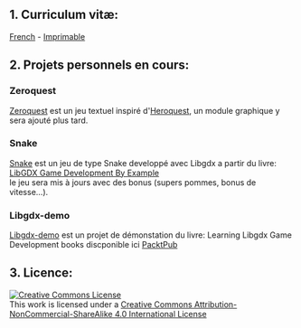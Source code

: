 ## 1. Curriculum vitæ: 

[French](../fr/1_sheet_resume_fr.html) [<i class="flag france"></i>](../fr/1_sheet_resume_fr.html) - [Imprimable](../fr/1_sheet_resume_fr.pdf)
<br />

## 2. Projets personnels en cours:

### Zeroquest
[Zeroquest](https://github.com/MonsieurZad/Zeroquest) est un jeu textuel inspiré d'[Heroquest](https://fr.wikipedia.org/wiki/HeroQuest_(jeu_de_soci%C3%A9t%C3%A9)), un module graphique y sera ajouté plus tard. <br />

### Snake
[Snake](https://github.com/MonsieurZad/Snake) est un jeu de type Snake developpé avec Libgdx a partir du livre: 
[LibGDX Game Development By Example](https://www.packtpub.com/game-development/libgdx-game-development-example) <br />
le jeu sera mis à jours avec des bonus (supers pommes, bonus de vitesse...).

### Libgdx-demo
[Libgdx-demo](https://github.com/MonsieurZad/Libgdx-demo) est un projet de démonstation du livre: Learning Libgdx Game Development books discponible ici [PacktPub](https://www.packtpub.com/)

## 3. Licence:

<a rel="license" href="http://creativecommons.org/licenses/by-nc-sa/4.0/"><img alt="Creative Commons License" style="border-width:0" src="https://i.creativecommons.org/l/by-nc-sa/4.0/88x31.png" /></a><br />This work is licensed under a <a rel="license" href="http://creativecommons.org/licenses/by-nc-sa/4.0/">Creative Commons Attribution-NonCommercial-ShareAlike 4.0 International License</a>
